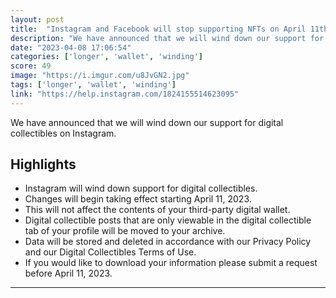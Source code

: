```yaml
---
layout: post
title:  "Instagram and Facebook will stop supporting NFTs on April 11th. Says they will delete data in the system, including wallet addresses"
description: "We have announced that we will wind down our support for digital collectibles on Instagram."
date: "2023-04-08 17:06:54"
categories: ['longer', 'wallet', 'winding']
score: 49
image: "https://i.imgur.com/u8JvGN2.jpg"
tags: ['longer', 'wallet', 'winding']
link: "https://help.instagram.com/1824155514623095"
---
```


We have announced that we will wind down our support for digital collectibles on Instagram.

## Highlights

- Instagram will wind down support for digital collectibles.
- Changes will begin taking effect starting April 11, 2023.
- This will not affect the contents of your third-party digital wallet.
- Digital collectible posts that are only viewable in the digital collectible tab of your profile will be moved to your archive.
- Data will be stored and deleted in accordance with our Privacy Policy and our Digital Collectibles Terms of Use.
- If you would like to download your information please submit a request before April 11, 2023.

---
